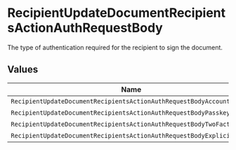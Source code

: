 # RecipientUpdateDocumentRecipientsActionAuthRequestBody

The type of authentication required for the recipient to sign the document.


## Values

| Name                                                                  | Value                                                                 |
| --------------------------------------------------------------------- | --------------------------------------------------------------------- |
| `RecipientUpdateDocumentRecipientsActionAuthRequestBodyAccount`       | ACCOUNT                                                               |
| `RecipientUpdateDocumentRecipientsActionAuthRequestBodyPasskey`       | PASSKEY                                                               |
| `RecipientUpdateDocumentRecipientsActionAuthRequestBodyTwoFactorAuth` | TWO_FACTOR_AUTH                                                       |
| `RecipientUpdateDocumentRecipientsActionAuthRequestBodyExplicitNone`  | EXPLICIT_NONE                                                         |